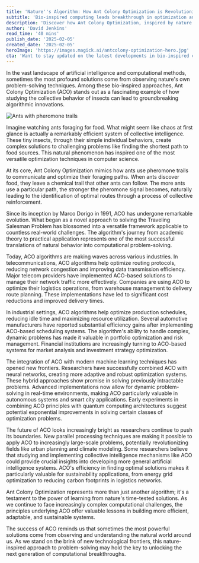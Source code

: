 ```yaml
---
title: 'Nature''s Algorithm: How Ant Colony Optimization is Revolutionizing AI and Problem-Solving'
subtitle: 'Bio-inspired computing leads breakthrough in optimization and AI'
description: 'Discover how Ant Colony Optimization, inspired by nature''s own problem-solving techniques, is revolutionizing artificial intelligence and computational methods. From optimizing supply chains to advancing quantum computing, learn how this bio-inspired approach is shaping the future of technology.'
author: 'David Jenkins'
read_time: '40 mins'
publish_date: '2025-02-05'
created_date: '2025-02-05'
heroImage: 'https://images.magick.ai/antcolony-optimization-hero.jpg'
cta: 'Want to stay updated on the latest developments in bio-inspired computing and AI? Follow us on LinkedIn for regular insights into groundbreaking technological innovations that are shaping our future.'
---
```


In the vast landscape of artificial intelligence and computational methods, sometimes the most profound solutions come from observing nature's own problem-solving techniques. Among these bio-inspired approaches, Ant Colony Optimization (ACO) stands out as a fascinating example of how studying the collective behavior of insects can lead to groundbreaking algorithmic innovations.

![Ants with pheromone trails](https://i.magick.ai/PIXE/1738778430152_magick_img.webp)

Imagine watching ants foraging for food. What might seem like chaos at first glance is actually a remarkably efficient system of collective intelligence. These tiny insects, through their simple individual behaviors, create complex solutions to challenging problems like finding the shortest path to food sources. This natural phenomenon has inspired one of the most versatile optimization techniques in computer science.

At its core, Ant Colony Optimization mimics how ants use pheromone trails to communicate and optimize their foraging paths. When ants discover food, they leave a chemical trail that other ants can follow. The more ants use a particular path, the stronger the pheromone signal becomes, naturally leading to the identification of optimal routes through a process of collective reinforcement.

Since its inception by Marco Dorigo in 1991, ACO has undergone remarkable evolution. What began as a novel approach to solving the Traveling Salesman Problem has blossomed into a versatile framework applicable to countless real-world challenges. The algorithm's journey from academic theory to practical application represents one of the most successful translations of natural behavior into computational problem-solving.

Today, ACO algorithms are making waves across various industries. In telecommunications, ACO algorithms help optimize routing protocols, reducing network congestion and improving data transmission efficiency. Major telecom providers have implemented ACO-based solutions to manage their network traffic more effectively. Companies are using ACO to optimize their logistics operations, from warehouse management to delivery route planning. These implementations have led to significant cost reductions and improved delivery times.

In industrial settings, ACO algorithms help optimize production schedules, reducing idle time and maximizing resource utilization. Several automotive manufacturers have reported substantial efficiency gains after implementing ACO-based scheduling systems. The algorithm's ability to handle complex, dynamic problems has made it valuable in portfolio optimization and risk management. Financial institutions are increasingly turning to ACO-based systems for market analysis and investment strategy optimization.

The integration of ACO with modern machine learning techniques has opened new frontiers. Researchers have successfully combined ACO with neural networks, creating more adaptive and robust optimization systems. These hybrid approaches show promise in solving previously intractable problems. Advanced implementations now allow for dynamic problem-solving in real-time environments, making ACO particularly valuable in autonomous systems and smart city applications. Early experiments in combining ACO principles with quantum computing architectures suggest potential exponential improvements in solving certain classes of optimization problems.

The future of ACO looks increasingly bright as researchers continue to push its boundaries. New parallel processing techniques are making it possible to apply ACO to increasingly large-scale problems, potentially revolutionizing fields like urban planning and climate modeling. Some researchers believe that studying and implementing collective intelligence mechanisms like ACO could provide crucial insights into developing more general artificial intelligence systems. ACO's efficiency in finding optimal solutions makes it particularly valuable for sustainability applications, from energy grid optimization to reducing carbon footprints in logistics networks.

Ant Colony Optimization represents more than just another algorithm; it's a testament to the power of learning from nature's time-tested solutions. As we continue to face increasingly complex computational challenges, the principles underlying ACO offer valuable lessons in building more efficient, adaptable, and sustainable systems.

The success of ACO reminds us that sometimes the most powerful solutions come from observing and understanding the natural world around us. As we stand on the brink of new technological frontiers, this nature-inspired approach to problem-solving may hold the key to unlocking the next generation of computational breakthroughs.